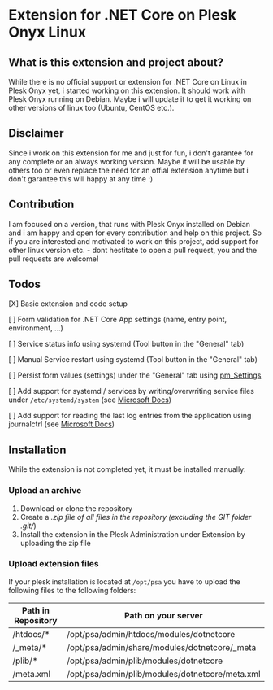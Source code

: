 # Extension for .NET Core on Plesk Onyx Linux

## What is this extension and project about?

While there is no official support or extension for .NET Core on Linux in Plesk Onyx yet, i started working on this extension. It should work with Plesk Onyx running on Debian. Maybe i will update it to get it working on other versions of linux too (Ubuntu, CentOS etc.).

## Disclaimer

Since i work on this extension for me and just for fun, i don't garantee for any complete or an always working version. Maybe it will be usable by others too or even replace the need for an offial extension anytime but i don't garantee this will happy at any time :)

## Contribution

I am focused on a version, that runs with Plesk Onyx installed on Debian and i am happy and open for every contribution and help on this project. So if you are interested and motivated to work on this project, add support for other linux version etc. - dont hestitate to open a pull request, you and the pull requests are welcome!

## Todos

[X] Basic extension and code setup

[ ] Form validation for .NET Core App settings (name, entry point, environment, ...)

[ ] Service status info using systemd (Tool button in the "General" tab)

[ ] Manual Service restart using systemd (Tool button in the "General" tab)

[ ] Persist form values (settings) under the "General" tab using [pm_Settings](https://plesk.github.io/pm-api-stubs/docs/classes/pm_Settings.html)

[ ] Add support for systemd / services by writing/overwriting service files under ```/etc/systemd/system``` (see [Microsoft Docs](https://docs.microsoft.com/en-us/aspnet/core/host-and-deploy/linux-nginx?view=aspnetcore-2.1&tabs=aspnetcore2x#create-the-service-file))

[ ] Add support for reading the last log entries from the application using journalctrl (see [Microsoft Docs](https://docs.microsoft.com/en-us/aspnet/core/host-and-deploy/linux-nginx?view=aspnetcore-2.1&tabs=aspnetcore2x#viewing-logs))



## Installation

While the extension is not completed yet, it must be installed manually:

### Upload an archive

1. Download or clone the repository
2. Create a *.zip file of all files in the repository (excluding the GIT folder .git/*)
3. Install the extension in the Plesk Administration under Extension by uploading the zip file

### Upload extension files

If your plesk installation is located at ```/opt/psa``` you have to upload the following files to the following folders:

| Path in Repository | Path on your server                             |
|--------------------|-------------------------------------------------|
| /htdocs/*          | /opt/psa/admin/htdocs/modules/dotnetcore        |
| /_meta/*           | /opt/psa/admin/share/modules/dotnetcore/_meta   |
| /plib/*            | /opt/psa/admin/plib/modules/dotnetcore          |
| /meta.xml          | /opt/psa/admin/plib/modules/dotnetcore/meta.xml |